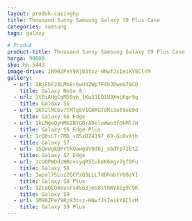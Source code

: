 ```yaml
---
layout: produk-casinghp
title: Thousand Sunny Samsung Galaxy S9 Plus Case
categories: samsung
tags: galaxy

# Produk
product-title: Thousand Sunny Samsung Galaxy S9 Plus Case
harga: 90000
sku: hn-5443
image-drive: 1M90ZPeY9Rj83tsz-HNwfJsIeikY8ClrM
gallery:
  - url: 1BjEhF28LMb8r6wU4ZWp7F4hJDweU78CD
    title: Galaxy Note 8
  - url: 1tBiAHgCgM59yb_1Kw31LQ1U3XnLKgr9g
    title: Galaxy S6
  - url: 1KT2lMC6v7TMTg5V1GHXGTORs3aT9eb9d
    title: Galaxy S6 Edge
  - url: 1kLMgeQyHMXZBYG6rAOeloWwo3fOhMlJH
    title: Galaxy S6 Edge Plus
  - url: 1rQ0sLTr7MD_v85zDZ4197_69-GuXvXtb
    title: Galaxy S7
  - url: 1SQwugkQPrtRQawg8V0dhj_s6dYp7IEtZ
    title: Galaxy S7 Edge
  - url: 1cUOPWDdcHRovsyqR5IukeK6mgv7gf0Fu
    title: Galaxy S8
  - url: 1wpal7SLuz2QCPzQ3LLL7dDhabtYU0zY1
    title: Galaxy S8 Plus
  - url: 1ZcaOEO4eusFs4SG3jms0sthWVkEg9c9K
    title: Galaxy S9
  - url: 1M90ZPeY9Rj83tsz-HNwfJsIeikY8ClrM
    title: Galaxy S9 Plus
---
```

